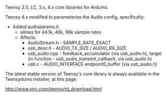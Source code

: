 Teensy 2.0, LC, 3.x, 4.x core libraries for Arduino.

Teensy 4.x modified to parameterise the Audio config, specifically:

- Added audioparams.h
    - allows for 44.1k, 48k, 96k sample rates
    - Affects:
        - AudioStream.h - SAMPLE_RATE_EXACT
        - usb_desc.h - AUDIO_TX_SIZE / AUDIO_RX_SIZE
        - usb_audio.cpp - feedback_accumulator (via usb_audio.h), target (in function - usb_audio_transmit_callback, via usb_audio.h)
        - usb.c - AUDIO_INTERFACE endpoint0_buffer (via usb_audio.h)




The latest stable version of Teensy's core library is always available in the Teensyduino installer, at this page:

http://www.pjrc.com/teensy/td_download.html
